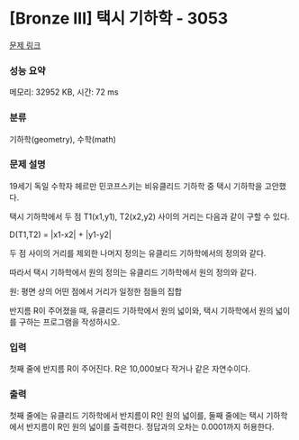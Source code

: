 # [Bronze III] 택시 기하학 - 3053 

[문제 링크](https://www.acmicpc.net/problem/3053) 

### 성능 요약

메모리: 32952 KB, 시간: 72 ms

### 분류

기하학(geometry), 수학(math)

### 문제 설명

<p style="user-select: auto;">19세기 독일 수학자 헤르만 민코프스키는 비유클리드 기하학 중 택시 기하학을 고안했다.</p>

<p style="user-select: auto;">택시 기하학에서 두 점 T1(x1,y1), T2(x2,y2) 사이의 거리는 다음과 같이 구할 수 있다.</p>

<p style="user-select: auto;">D(T1,T2) = |x1-x2| + |y1-y2|</p>

<p style="user-select: auto;">두 점 사이의 거리를 제외한 나머지 정의는 유클리드 기하학에서의 정의와 같다.</p>

<p style="user-select: auto;">따라서 택시 기하학에서 원의 정의는 유클리드 기하학에서 원의 정의와 같다.</p>

<p style="user-select: auto;">원: 평면 상의 어떤 점에서 거리가 일정한 점들의 집합</p>

<p style="user-select: auto;">반지름 R이 주어졌을 때, 유클리드 기하학에서 원의 넓이와, 택시 기하학에서 원의 넓이를 구하는 프로그램을 작성하시오.</p>

### 입력 

 <p style="user-select: auto;">첫째 줄에 반지름 R이 주어진다. R은 10,000보다 작거나 같은 자연수이다.</p>

### 출력 

 <p style="user-select: auto;">첫째 줄에는 유클리드 기하학에서 반지름이 R인 원의 넓이를, 둘째 줄에는 택시 기하학에서 반지름이 R인 원의 넓이를 출력한다. 정답과의 오차는 0.0001까지 허용한다.</p>

